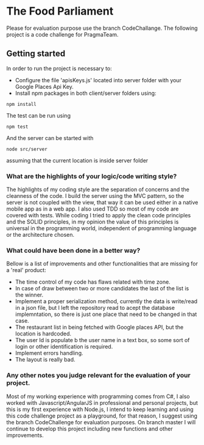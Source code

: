 # The Food Parliament

Please for evaluation purpose use the branch CodeChallange.
The following project is a code challenge for PragmaTeam.

## Getting started

In order to run the project is necessary to:
- Configure the file 'apisKeys.js' located into server folder with your Google Places Api Key.
- Install npm packages in both client/server folders using:
```
npm install
```

The test can be run using 
````
npm test
````

And the server can be started with
````
node src/server
`````
assuming that the current location is inside server folder

### What are the highlights of your logic/code writing style?

The highlights of my coding style are the separation of concerns and the cleanness of the code. I build the server using the MVC pattern, so the server is not coupled with the view, that way it can be used either in a native mobile app as in a web app. I also used TDD so most of my code are covered with tests.
While coding I tried to apply the clean code principles and the SOLID principles, in my opinion the value of this principles is universal in the programming world, independent of programming language or the architecture chosen.

### What could have been done in a better way?

Bellow is a list of improvements and other functionalities that are missing for a 'real' product:
- The time control of my code has flaws related with time zone.
- In case of draw between two or more candidates the last of the list is the winner.
- Implement a proper serialization method, currently the data is write/read in a json file, but I left the repository read to acept the database implemntation, so there is just one place that need to be changed in that case.
- The restaurant list in being fetched with Google places API, but the location is hardcoded.
- The user Id is populate b the user name in a text box, so some sort of login or other identification is required.
- Implement errors handling.
- The layout is really bad.

### Any other notes you judge relevant for the evaluation of your project.

Most of my working experience with programming comes from C#, I also worked with Javascript/AngularJS in professional and personal projects, but this is my first experience with Node.js, I intend to keep learning and using this code challenge project as a playground, for that reason, I suggest using the branch CodeChallenge for evaluation purposes. On branch master I will continue to develop this project including new functions and other improvements.

